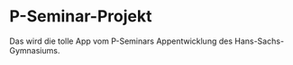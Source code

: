 # P-Seminar-Projekt
Das wird die tolle App vom P-Seminars Appentwicklung des Hans-Sachs-Gymnasiums.

